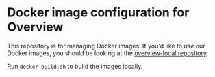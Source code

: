 # Docker image configuration for Overview

This repository is for managing Docker images. If you'd like to _use_ our Docker
images, you should be looking at the [overview-local
repository](https://github.com/overview/overview-local).

Run `docker-build.sh` to build the images locally.
